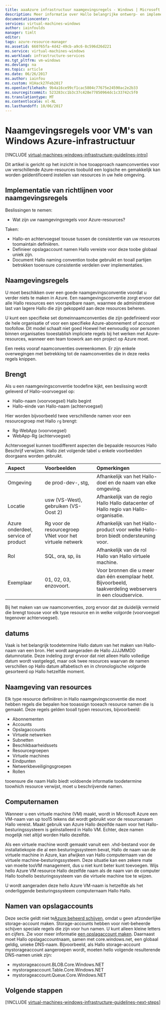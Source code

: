 ```yaml
---
title: aaaAzure infrastructuur naamgevingsregels - Windows | Microsoft Docs
description: Meer informatie over Hallo belangrijke ontwerp- en implementatiestappen richtlijnen voor de naamgeving in Azure-infrastructuurservices.
documentationcenter: 
services: virtual-machines-windows
author: iainfoulds
manager: timlt
editor: 
tags: azure-resource-manager
ms.assetid: 660765fa-4d42-49cb-a9c6-8c596d26d221
ms.service: virtual-machines-windows
ms.workload: infrastructure-services
ms.tgt_pltfrm: vm-windows
ms.devlang: na
ms.topic: article
ms.date: 06/26/2017
ms.author: iainfou
ms.custom: H1Hack27Feb2017
ms.openlocfilehash: 9b4a16ce99cf1cac5804c77675e24590ac2e2b33
ms.sourcegitcommit: 523283cc1b3c37c428e77850964dc1c33742c5f0
ms.translationtype: MT
ms.contentlocale: nl-NL
ms.lasthandoff: 10/06/2017
---
```

# <a name="azure-infrastructure-naming-guidelines-for-windows-vms"></a>Naamgevingsregels voor VM's van Windows Azure-infrastructuur

[!INCLUDE [virtual-machines-windows-infrastructure-guidelines-intro](../../../includes/virtual-machines-windows-infrastructure-guidelines-intro.md)]

Dit artikel is gericht op het inzicht in hoe tooapproach naamconventies voor uw verschillende Azure-resources toobuild een logische en gemakkelijk kan worden geïdentificeerd instellen van resources in uw hele omgeving.

## <a name="implementation-guidelines-for-naming-conventions"></a>Implementatie van richtlijnen voor naamgevingsregels
Beslissingen te nemen:

* Wat zijn uw naamgevingsregels voor Azure-resources?

Taken:

* Hallo-en achtervoegsel toouse tussen de consistentie van uw resources toomaintain definiëren.
* Definieer opslagaccount namen Hallo vereiste voor deze toobe globaal uniek zijn.
* Document Hallo naming convention toobe gebruikt en tooall partijen betrokken tooensure consistentie verdelen over implementaties.

## <a name="naming-conventions"></a>Naamgevingsregels
U moet beschikken over een goede naamgevingsconventie voordat u verder niets te maken in Azure. Een naamgevingsconventie zorgt ervoor dat alle Hallo resources een voorspelbare naam, waarmee de administratieve last van lagere Hallo die zijn gekoppeld aan deze resources beheren.

U kunt een specifieke set domeinnaamconventies die zijn gedefinieerd voor de hele organisatie of voor een specifieke Azure-abonnement of account toofollow. Dit model schaalt niet goed Hoewel het eenvoudig voor personen binnen organisaties tooestablish impliciete regels bij het werken met Azure-resources, wanneer een team toowork aan een project op Azure moet.

Een reeks vooraf naamconventies overeenkomen. Er zijn enkele overwegingen met betrekking tot de naamconventies die in deze reeks regels knippen.

## <a name="affixes"></a>Brengt
Als u een naamgevingsconventie toodefine kijkt, een beslissing wordt geleverd of Hallo-voorvoegsel op:

* Hallo-naam (voorvoegsel) Hallo begint
* Hallo-einde van Hallo-naam (achtervoegsel)

Hier worden bijvoorbeeld twee verschillende namen voor een resourcegroep met Hallo `rg` brengt:

* Rg-WebApp (voorvoegsel)
* WebApp-Rg (achtervoegsel)

Achtervoegsel kunnen toodifferent aspecten die bepaalde resources Hallo Beschrijf verwijzen. Hallo ziet volgende tabel u enkele voorbeelden doorgaans worden gebruikt.

| Aspect | Voorbeelden | Opmerkingen |
|:--- |:--- |:--- |
| Omgeving |de prod-dev-, stg, |Afhankelijk van het Hallo-doel en de naam van elke omgeving. |
| Locatie |usw (VS-West), gebruiken (VS-Oost 2) |Afhankelijk van de regio Hallo Hallo datacenter of Hallo regio van Hallo-organisatie. |
| Azure onderdeel, service of product |Rg voor de resourcegroep VNet voor het virtuele netwerk |Afhankelijk van het Hallo-product voor welke Hallo-bron biedt ondersteuning voor. |
| Rol |SQL, ora, sp, iis |Afhankelijk van de rol Hallo van Hallo virtuele machine. |
| Exemplaar |01, 02, 03, enzovoort. |Voor bronnen die u meer dan één exemplaar hebt. Bijvoorbeeld, taakverdeling webservers in een cloudservice. |

Bij het maken van uw naamconventies, zorg ervoor dat ze duidelijk vermeld die brengt toouse voor elk type resource en in welke volgorde (voorvoegsel tegenover achtervoegsel).

## <a name="dates"></a>datums
Vaak is het belangrijk toodetermine Hallo datum van het maken van Hallo-naam van een bron. Het wordt aangeraden de Hallo JJJJMMDD datumnotatie. Deze indeling zorgt ervoor dat niet alleen Hallo volledige datum wordt vastgelegd, maar ook twee resources waarvan de namen verschillen op Hallo datum alfabetisch en in chronologische volgorde gesorteerd op Hallo hetzelfde moment.

## <a name="naming-resources"></a>Naamgeving van resources
Elk type resource definiëren in Hallo naamgevingsconventie die moet hebben regels die bepalen hoe tooassign tooeach resource namen die is gemaakt. Deze regels gelden tooall typen resources, bijvoorbeeld:

* Abonnementen
* Accounts
* Opslagaccounts
* Virtuele netwerken
* Subnetten
* Beschikbaarheidssets
* Resourcegroepen
* Virtuele machines
* Eindpunten
* Netwerkbeveiligingsgroepen
* Rollen

tooensure die naam Hallo biedt voldoende informatie toodetermine toowhich resource verwijst, moet u beschrijvende namen.

## <a name="computer-names"></a>Computernamen
Wanneer u een virtuele machine (VM) maakt, wordt in Microsoft Azure een VM-naam van up too15 tekens dat wordt gebruikt voor de resourcenaam Hallo vereist. Maakt gebruik van Azure Hallo dezelfde naam voor het Hallo-besturingssysteem is geïnstalleerd in Hallo VM. Echter, deze namen mogelijk niet altijd worden Hallo dezelfde.

Als een virtuele machine wordt gemaakt vanuit een .vhd-bestand voor de installatiekopie die al een besturingssysteem bevat, Hallo de naam van de virtuele machine in Azure, kan afwijken van Hallo computernaam van de virtuele machine-besturingssysteem. Deze situatie kan een zekere mate van moeite tooVM management, dus u niet kunt beter kunt toevoegen. Wijs hello Azure VM resource Hallo dezelfde naam als de naam van de computer Hallo toohello besturingssysteem van die virtuele machine toe te wijzen.

U wordt aangeraden deze hello Azure VM-naam is hetzelfde als het onderliggende besturingssysteem computernaam Hallo Hallo.

## <a name="storage-account-names"></a>Namen van opslagaccounts
Deze sectie geldt niet te[Azure beheerd schijven](../../storage/storage-managed-disks-overview.md?toc=%2fazure%2fvirtual-machines%2flinux%2ftoc.json), omdat u geen afzonderlijke storage-account maken. Storage-accounts hebben voor niet-beheerde schijven speciale regels die zijn voor hun namen. U kunt alleen kleine letters en cijfers. Zie voor meer informatie [een opslagaccount maken](../../storage/storage-create-storage-account.md#create-a-storage-account). Daarnaast moet Hallo opslagaccountnaam, samen met core.windows.net, een globaal geldig, unieke DNS-naam. Bijvoorbeeld, als Hallo storage-account mystorageaccount aangeroepen wordt, moeten hello volgende resulterende DNS-namen uniek zijn:

* mystorageaccount.BLOB.Core.Windows.NET
* mystorageaccount.Table.Core.Windows.NET
* mystorageaccount.Queue.Core.Windows.NET

## <a name="next-steps"></a>Volgende stappen
[!INCLUDE [virtual-machines-windows-infrastructure-guidelines-next-steps](../../../includes/virtual-machines-windows-infrastructure-guidelines-next-steps.md)]

